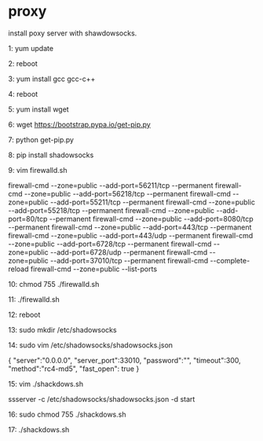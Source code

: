 # proxy
install poxy server with shawdowsocks.

1:
yum update

2:
reboot

3:
yum install gcc gcc-c++

4:
reboot

5:
yum install wget

6:
wget https://bootstrap.pypa.io/get-pip.py

7:
python get-pip.py

8:
pip install shadowsocks

9:
vim firewalld.sh

firewall-cmd --zone=public --add-port=56211/tcp --permanent 
firewall-cmd --zone=public --add-port=56218/tcp --permanent 
firewall-cmd --zone=public --add-port=55211/tcp --permanent 
firewall-cmd --zone=public --add-port=55218/tcp --permanent 
firewall-cmd --zone=public --add-port=80/tcp --permanent 
firewall-cmd --zone=public --add-port=8080/tcp --permanent 
firewall-cmd --zone=public --add-port=443/tcp --permanent 
firewall-cmd --zone=public --add-port=443/udp --permanent 
firewall-cmd --zone=public --add-port=6728/tcp --permanent 
firewall-cmd --zone=public --add-port=6728/udp --permanent 
firewall-cmd --zone=public --add-port=37010/tcp --permanent 
firewall-cmd --complete-reload 
firewall-cmd --zone=public --list-ports

10:
chmod 755 ./firewalld.sh

11:
./firewalld.sh

12:
reboot

13:
sudo mkdir /etc/shadowsocks

14:
sudo vim /etc/shadowsocks/shadowsocks.json

{
    "server":"0.0.0.0",
    "server_port":33010,
    "password":"",
    "timeout":300,
    "method":"rc4-md5",
    "fast_open": true
}

15:
vim ./shackdows.sh

ssserver -c /etc/shadowsocks/shadowsocks.json -d start

16:
sudo chmod 755 ./shackdows.sh

17:
./shackdows.sh

